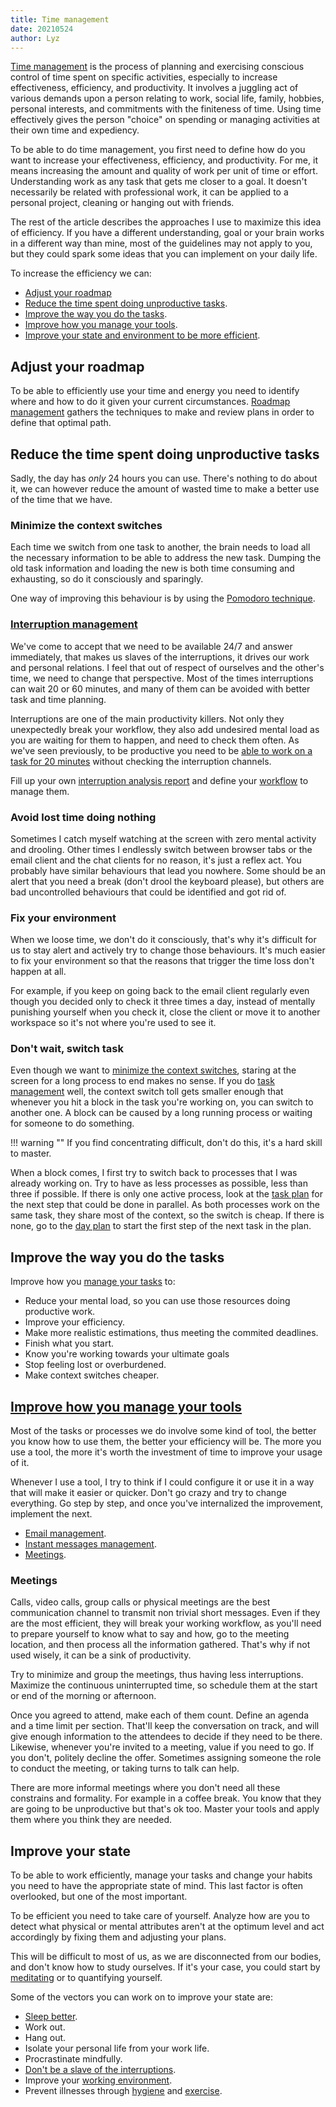 ```yaml
---
title: Time management
date: 20210524
author: Lyz
---
```


[Time management](https://en.wikipedia.org/wiki/Time_management) is the process of planning and exercising conscious control of time spent on specific activities, especially to increase effectiveness, efficiency, and productivity. It involves a juggling act of various demands upon a person relating to work, social life, family, hobbies, personal interests, and commitments with the finiteness of time. Using time effectively gives the person "choice" on spending or managing activities at their own time and expediency.

To be able to do time management, you first need to define how do you want to increase your effectiveness, efficiency, and productivity. For me, it means increasing the amount and quality of work per unit of time or effort. Understanding work as any task that gets me closer to a goal. It doesn't necessarily be related with professional work, it can be applied to a personal project, cleaning or hanging out with friends.

The rest of the article describes the approaches I use to maximize this idea of efficiency. If you have a different understanding, goal or your brain works in a different way than mine, most of the guidelines may not apply to you, but they could spark some ideas that you can implement on your daily life.

To increase the efficiency we can:

* [Adjust your roadmap](#adjust-your-roadmap)
* [Reduce the time spent doing unproductive tasks](#reduce-the-time-spent-doing-unproductive-tasks).
* [Improve the way you do the tasks](#improve-the-way-you-do-the-tasks).
* [Improve how you manage your tools](#improve-how-you-manage-your-tools).
* [Improve your state and environment to be more efficient](#improve-your-state-and-environment-to-be-more-efficient).

## Adjust your roadmap

To be able to efficiently use your time and energy you need to identify where and how to do it given your current circumstances. [Roadmap management](roadmap_management.md) gathers the techniques to make and review plans in order to define that optimal path.
## Reduce the time spent doing unproductive tasks

Sadly, the day has *only* 24 hours you can use. There's nothing to do about it,
we can however reduce the amount of wasted time to make a better use of the time
that we have.

### Minimize the context switches

Each time we switch from one task to another, the brain needs to load all the
necessary information to be able to address the new task. Dumping the old task
information and loading the new is both time consuming and exhausting, so do it
consciously and sparingly.

One way of improving this behaviour is by using the [Pomodoro
technique](life_planning.md).

### [Interruption management](interruption_management.md)

We've come to accept that we need to be available 24/7 and answer immediately,
that makes us slaves of the interruptions, it drives our work and personal
relations. I feel that out of respect of ourselves and the other's time, we need
to change that perspective. Most of the times interruptions can wait 20 or 60
minutes, and many of them can be avoided with better task and time planning.

Interruptions are one of the main productivity killers. Not only they
unexpectedly break your workflow, they also add undesired mental load as you are
waiting for them to happen, and need to check them often. As we've seen
previously, to be productive you need to be [able to work on a task for 20
minutes](time_management.md#minimize-the-context-switches) without checking the
interruption channels.

Fill up your own [interruption analysis
report](interruption_management.md#interruption_analysis) and define your
[workflow](interruption_management.md#workflow) to manage them.

### Avoid lost time doing nothing

Sometimes I catch myself watching at the screen with zero mental activity and
drooling. Other times I endlessly switch between browser tabs or the email
client and the chat clients for no reason, it's just a reflex act. You probably
have similar behaviours that lead you nowhere. Some should be an alert that you
need a break (don't drool the keyboard please), but others are bad uncontrolled
behaviours that could be identified and got rid of.

### Fix your environment

When we loose time, we don't do it consciously, that's why it's difficult for us
to stay alert and actively try to change those behaviours.  It's much easier to
fix your environment so that the reasons that trigger the time loss don't happen
at all.

For example, if you keep on going back to the email client regularly even though
you decided only to check it three times a day, instead of mentally punishing
yourself when you check it, close the client or move it to another workspace so
it's not where you're used to see it.

### Don't wait, switch task

Even though we want to [minimize the context
switches](#minimize-the-context-switches), staring at the screen for a long
process to end makes no sense. If you do [task management](task_management.md)
well, the context switch toll gets smaller enough that whenever you hit a block
in the task you're working on, you can switch to another one. A block can be
caused by a long running process or waiting for someone to do something.

!!! warning ""
    If you find concentrating difficult, don't do this, it's a hard skill to
    master.

When a block comes, I first try to switch back to processes that I was already
working on. Try to have as less processes as possible, less than three if
possible. If there is only one active process, look at the [task
plan](life_planning.md#task-plan) for the next step that could be done in
parallel. As both processes work on the same task, they share most of the
context, so the switch is cheap. If there is none, go to the [day
plan](life_planning.md#day-plan) to start the first step of the next task in the
plan.

## Improve the way you do the tasks

Improve how you [manage your tasks](task_management.md) to:

* Reduce your mental load, so you can use those resources doing productive
    work.
* Improve your efficiency.
* Make more realistic estimations, thus meeting the commited deadlines.
* Finish what you start.
* Know you're working towards your ultimate goals
* Stop feeling lost or overburdened.
* Make context switches cheaper.

## [Improve how you manage your tools](tool_management.md)

Most of the tasks or processes we do involve some kind of tool, the better you
know how to use them, the better your efficiency will be. The more you use
a tool, the more it's worth the investment of time to improve your usage of it.

Whenever I use a tool, I try to think if I could configure it or use it in a way
that will make it easier or quicker. Don't go crazy and try to change everything. Go
step by step, and once you've internalized the improvement, implement the next.

* [Email management](email_management.md).
* [Instant messages management](instant_messages_management.md).
* [Meetings](#meetings).

### Meetings

Calls, video calls, group calls or physical meetings are the best communication
channel to transmit non trivial short messages. Even if they are the most
efficient, they will break your working workflow, as you'll need to prepare
yourself to know what to say and how, go to the meeting location, and then
process all the information gathered. That's why if not used wisely, it can be
a sink of productivity.

Try to minimize and group the meetings, thus having less interruptions. Maximize
the continuous uninterrupted time, so schedule them at the start or end of the
morning or afternoon.

Once you agreed to attend, make each of them count. Define an agenda and a time
limit per section. That'll keep the conversation on track, and will give enough
information to the attendees to decide if they need to be there. Likewise,
whenever you're invited to a meeting, value if you need to go. If you don't,
politely decline the offer. Sometimes assigning someone the role to conduct the
meeting, or taking turns to talk can help.

There are more informal meetings where you don't need all these constrains and
formality. For example in a coffee break. You know that they are going to be
unproductive but that's ok too. Master your tools and apply them where you think
they are needed.

## Improve your state

To be able to work efficiently, manage your tasks and change your habits you
need to have the appropriate state of mind. This last factor is often
overlooked, but one of the most important.

To be efficient you need to take care of yourself. Analyze how are you to detect
what physical or mental attributes aren't at the optimum level and act
accordingly by fixing them and adjusting your plans.

This will be difficult to most of us, as we are disconnected from our bodies,
and don't know how to study ourselves. If it's your case, you could start by
[meditating](meditation.md) or to quantifying yourself.

Some of the vectors you can work on to improve your state are:

* [Sleep better](sleep.md).
* Work out.
* Hang out.
* Isolate your personal life from your work life.
* Procrastinate mindfully.
* [Don't be a slave of the interruptions](interruption_management.md).
* Improve your [working environment](remote_work.md).
* Prevent illnesses through [hygiene](teeth.md) and [exercise](pilates.md).
